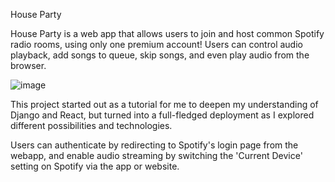 House Party

House Party is a web app that allows users to join and host common Spotify radio rooms, using only one premium account! Users can control audio playback, add songs to queue, skip songs, and even play audio from the browser.

![image](https://github.com/watsittooya1/django-react-tutorial/assets/57497072/34844479-86bc-4281-b30f-ff2ee9ff510d)


This project started out as a tutorial for me to deepen my understanding of Django and React, but turned into a full-fledged deployment as I explored different possibilities and technologies.

Users can authenticate by redirecting to Spotify's login page from the webapp, and enable audio streaming by switching the 'Current Device' setting on Spotify via the app or website.
